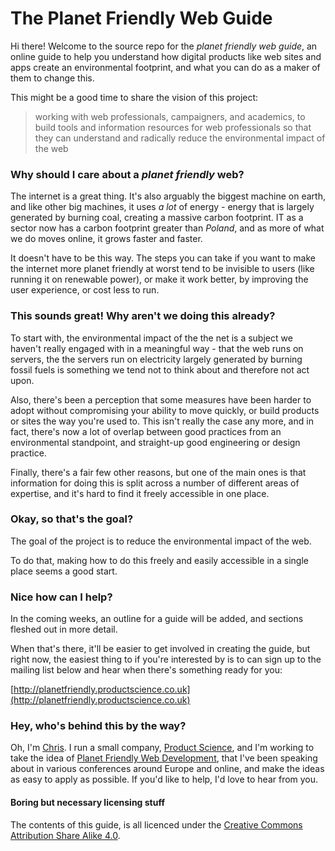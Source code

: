 # The Planet Friendly Web Guide

Hi there! Welcome to the source repo for the *planet friendly web guide*, an online guide to help you understand how digital products like web sites and apps create an environmental footprint, and what you can do as a maker of them to change this.

This might be a good time to share the vision of this project:

> working with web professionals, campaigners, and academics, to build tools and information resources for web professionals so that they can understand and radically reduce the environmental impact of the web

### Why should I care about a _planet friendly_ web?

The internet is a great thing. It's also arguably the biggest machine on earth, and like other big machines, it uses _a lot_ of energy - energy that is largely generated by burning coal, creating a massive carbon footprint. IT as a sector now has a carbon footprint greater than _Poland_, and as more of what we do moves online, it grows faster and faster.

It doesn't have to be this way. The steps you can take if you want to make the internet more planet friendly at worst tend to be invisible to users (like running it on renewable power), or make it work better, by improving the user experience, or cost less to run.

### This sounds great! Why aren't we doing this already?

To start with, the environmental impact of the the net is a subject we haven't really engaged with in a meaningful way - that the web runs on servers, the the servers run on electricity largely generated by burning fossil fuels is something we tend not to think about and therefore not act upon.

Also, there's been a perception that some measures have been harder to adopt without compromising your ability to move quickly, or build products or sites the way you're used to. This isn't really the case any more, and in fact, there's now a lot of overlap between good practices from an environmental standpoint, and straight-up good engineering or design practice.

Finally, there's a fair few other reasons, but one of the main ones is that information for doing this is split across a number of different areas of expertise, and it's hard to find it freely accessible in one place.

### Okay, so that's the goal?

The goal of the project is to reduce the environmental impact of the web.

To do that, making how to do this freely and easily accessible in a single place seems a good start.

### Nice how can I help?

In the coming weeks, an outline for a guide will be added, and sections fleshed out in more detail.

When that's there, it'll be easier to get involved in creating the guide, but right now, the easiest thing to if you're interested by is to can sign up to the mailing list below and hear when there's something ready for you:

[http://planetfriendly.productscience.co.uk](http://planetfriendly.productscience.co.uk)

### Hey, who's behind this by the way?

Oh, I'm [Chris](http://chrisadams.me.uk). I run a small company, [Product Science](https://productscience.co.uk), and I'm working to take the idea of [Planet Friendly Web Development](http://planetfriendly.productscience.co.uk), that I've been speaking about in various conferences around Europe and online, and make the ideas as easy to apply as possible. If you'd like to help, I'd love to hear from you.

#### Boring but necessary licensing stuff

The contents of this guide, is all licenced under the [Creative Commons Attribution Share Alike 4.0](https://choosealicense.com/licenses/cc-by-sa-4.0/).
